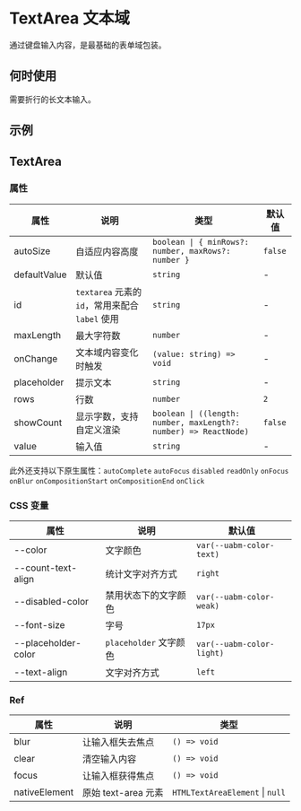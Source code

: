 # TextArea 文本域

通过键盘输入内容，是最基础的表单域包装。

## 何时使用

需要折行的长文本输入。

## 示例

<code src="./demos/demo1.tsx"></code>

## TextArea

### 属性

| 属性 | 说明 | 类型 | 默认值 |
| --- | --- | --- | --- |
| autoSize | 自适应内容高度 | `boolean \| { minRows?: number, maxRows?: number }` | `false` |
| defaultValue | 默认值 | `string` | - |
| id | `textarea` 元素的 `id`，常用来配合 `label` 使用 | `string` | - |
| maxLength | 最大字符数 | `number` | - |
| onChange | 文本域内容变化时触发 | `(value: string) => void` | - |
| placeholder | 提示文本 | `string` | - |
| rows | 行数 | `number` | `2` |
| showCount | 显示字数，支持自定义渲染 | `boolean \| ((length: number, maxLength?: number) => ReactNode)` | `false` |
| value | 输入值 | `string` | - |

此外还支持以下原生属性：`autoComplete` `autoFocus` `disabled` `readOnly` `onFocus` `onBlur` `onCompositionStart` `onCompositionEnd` `onClick`

### CSS 变量

| 属性                | 说明                   | 默认值                    |
| ------------------- | ---------------------- | ------------------------- |
| --color             | 文字颜色               | `var(--uabm-color-text)`  |
| --count-text-align  | 统计文字对齐方式       | `right`                   |
| --disabled-color    | 禁用状态下的文字颜色   | `var(--uabm-color-weak)`  |
| --font-size         | 字号                   | `17px`                    |
| --placeholder-color | `placeholder` 文字颜色 | `var(--uabm-color-light)` |
| --text-align        | 文字对齐方式           | `left`                    |

### Ref

| 属性          | 说明                | 类型                            |
| ------------- | ------------------- | ------------------------------- |
| blur          | 让输入框失去焦点    | `() => void`                    |
| clear         | 清空输入内容        | `() => void`                    |
| focus         | 让输入框获得焦点    | `() => void`                    |
| nativeElement | 原始 text-area 元素 | `HTMLTextAreaElement` \| `null` |
